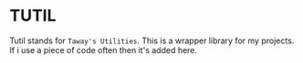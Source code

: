 # TUTIL
Tutil stands for `Taway's Utilities`. This is a wrapper library for my projects. If i use a piece of code often then it's added here.
